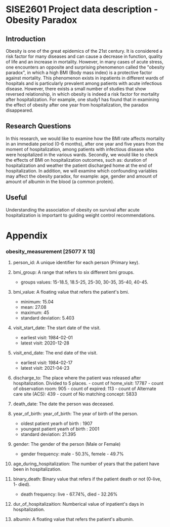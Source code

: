 # SISE2601 Project data description - Obesity Paradox

## Introduction
Obesity is one of the great epidemics of the 21st century. It is considered a risk factor for many diseases and can cause a decrease in function, quality of life and an increase in mortality. However, in many cases of acute stress, one encounters an opposite and surprising phenomenon called the "obesity paradox", in which a high BMI (Body mass index) is a protective factor against mortality. This phenomenon exists in inpatients in different wards of hospitals and is particularly prevalent among patients with acute infectious disease. However, there exists a small number of studies that show reversed relationship, in which obesity is indeed a risk factor for mortality after hospitalization. For example, one study1 has found that in examining the effect of obesity after one year from hospitalization, the paradox disappeared.

## Research Questions
In this research, we would like to examine how the BMI rate affects mortality
in an immediate period (0-6 months), after one year and five years from the moment of hospitalization, among patients with infectious disease who were hospitalized in the various wards.
Secondly, we would like to check the effects of BMI on hospitalization outcomes, such as: duration of hospitalization and weather the patient discharged home at the end of hospitalization.
In addition, we will examine which confounding variables may affect the obesity paradox, for example: age, gender and amount of amount of albumin in the blood (a common protein).

## Useful
Understanding the association of obesity on survival after acute hospitalization is important to guiding weight control recommendations.


# Appendix 
### obesity_measurement [25077 X 13]

1. person_id: A unique identifier for each person (Primary key).

2. bmi_group: A range that refers to six different bmi groups.
   - groups values: 15-18.5, 18.5-25, 25-30, 30-35, 35-40, 40-45.

3. bmi_value: A floating value that refers the patient's bmi.
   - minimum: 15.04
   - mean: 27.08
   - maximum: 45
   - standard deviation: 5.403

4. visit_start_date: The start date of the visit.
    - earliest visit: 1984-02-01
    - latest visit: 2020-12-28
  
5.  visit_end_date: The end date of the visit. 
     - earliest visit: 1984-02-17
     - latest visit: 2021-04-23
  
  6. discharge_to: The place where the patient was released after hospitalization. Divided to 5 places.
    - count of home_visit: 17787
    - count of observation room: 905
    - count of expired: 113
    - count of Alternate care site (ACS): 439
    - count of No matching concept: 5833

7. death_date: The date the person was deceased.

8. year_of_birth: year_of_birth: The year of birth of the person.
    - oldest patient yearh of birth : 1907
    - youngest patient yearh of birth : 2001
    - standard deviation: 21.395

9. gender: The gender of the person (Male or Female)
    - gender frequency: male - 50.3%, femele - 49.7%

10. age_during_hospitalization: The number of years that the patient have been in hospitalization.

11. binary_death: Binary value that refers if the patient death or not (0-live, 1- died).
    - death frequency: live - 67.74%, died - 32.26%
  
12. dur_of_hospitalizaition: Numberical value of inpatient's days in hospitalization.

13. albumin: A floating value that refers the patient's albumin.
  
